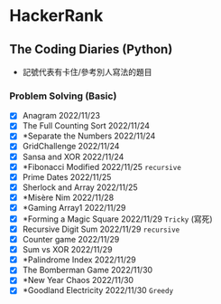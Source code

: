 # HackerRank
## The Coding Diaries (Python)

* 記號代表有卡住/參考別人寫法的題目
  
### Problem Solving (Basic)

- [X] Anagram 2022/11/23 
- [X] The Full Counting Sort 2022/11/24
- [X] *Separate the Numbers 2022/11/24
- [X] GridChallenge 2022/11/24
- [X] Sansa and XOR 2022/11/24
- [X] *Fibonacci Modified 2022/11/25 `recursive`
- [X] Prime Dates 2022/11/25
- [X] Sherlock and Array 2022/11/25
- [X] *Misère Nim 2022/11/28
- [X] *Gaming Array1 2022/11/29 
- [X] *Forming a Magic Square 2022/11/29 `Tricky` (寫死)
- [X] Recursive Digit Sum 2022/11/29 `recursive`
- [X] Counter game 2022/11/29
- [X] Sum vs XOR 2022/11/29
- [X] *Palindrome Index 2022/11/29
- [X] The Bomberman Game 2022/11/30
- [X] *New Year Chaos 2022/11/30
- [X] *Goodland Electricity 2022/11/30 `Greedy`
